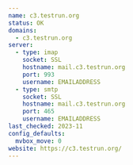 ```yaml
---
name: c3.testrun.org
status: OK
domains: 
  - c3.testrun.org
server:
  - type: imap
    socket: SSL
    hostname: mail.c3.testrun.org
    port: 993
    username: EMAILADDRESS
  - type: smtp
    socket: SSL
    hostname: mail.c3.testrun.org
    port: 465
    username: EMAILADDRESS
last_checked: 2023-11
config_defaults:
  mvbox_move: 0
website: https://c3.testrun.org/
---
```

